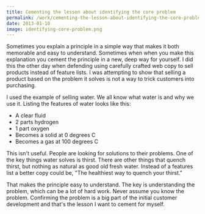 ```yaml
---
title: Cementing the lesson about identifying the core problem
permalink: /work/cementing-the-lesson-about-identifying-the-core-problem/
date: 2013-01-10
image: identifying-core-problem.png
---
```

Sometimes you explain a principle in a simple way that makes it both memorable and easy to understand. Sometimes when when you make this explanation you cement the principle in a new, deep way for yourself. I did this the other day when defending using carefully crafted web copy to sell products instead of feature lists. I was attempting to show that selling a product based on the problem it solves is not a way to trick customers into purchasing.

I used the example of selling water. We all know what water is and why we use it. Listing the features of water looks like this:

*   A clear fluid
*   2 parts hydrogen
*   1 part oxygen
*   Becomes a solid at 0 degrees C
*   Becomes a gas at 100 degrees C

This isn't useful. People are looking for solutions to their problems. One of the key things water solves is thirst. There are other things that quench thirst, but nothing as natural as good old fresh water. Instead of a features list a better copy could be, "The healthiest way to quench your thirst."

That makes the principle easy to understand. The key is understanding the problem, which can be a lot of hard work. Never assume you know the problem. Confirming the problem is a big part of the initial customer development and that's the lesson I want to cement for myself.